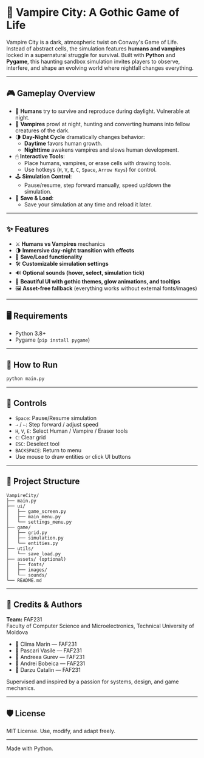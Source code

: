 # 🧛 Vampire City: A Gothic Game of Life

Vampire City is a dark, atmospheric twist on Conway's Game of Life. Instead of abstract cells, the simulation features **humans and vampires** locked in a supernatural struggle for survival. Built with **Python** and **Pygame**, this haunting sandbox simulation invites players to observe, interfere, and shape an evolving world where nightfall changes everything.

---

## 🎮 Gameplay Overview

- 🧍 **Humans** try to survive and reproduce during daylight. Vulnerable at night.
- 🧛 **Vampires** prowl at night, hunting and converting humans into fellow creatures of the dark.
- 🌗 **Day-Night Cycle** dramatically changes behavior:
  - **Daytime** favors human growth.
  - **Nighttime** awakens vampires and slows human development.
- 🖱 **Interactive Tools**:
  - Place humans, vampires, or erase cells with drawing tools.
  - Use hotkeys (`H`, `V`, `E`, `C`, `Space`, `Arrow Keys`) for control.
- 🕹 **Simulation Control**:
  - Pause/resume, step forward manually, speed up/down the simulation.
- 💾 **Save & Load**:
  - Save your simulation at any time and reload it later.

---

## ✨ Features

- ⚔️ **Humans vs Vampires** mechanics
- 🌗 **Immersive day-night transition with effects**
- 💾 **Save/Load functionality**
- 🛠 **Customizable simulation settings**
- 🔊 **Optional sounds (hover, select, simulation tick)**
- 🧰 **Beautiful UI with gothic themes, glow animations, and tooltips**
- 🖼 **Asset-free fallback** (everything works without external fonts/images)

---

## 🖥 Requirements

- Python 3.8+
- Pygame (`pip install pygame`)

---

## 🚀 How to Run

```bash
python main.py
```

---

## 🧭 Controls

- `Space`: Pause/Resume simulation
- `→` / `←`: Step forward / adjust speed
- `H`, `V`, `E`: Select Human / Vampire / Eraser tools
- `C`: Clear grid
- `ESC`: Deselect tool
- `BACKSPACE`: Return to menu
- Use mouse to draw entities or click UI buttons

---

## 📁 Project Structure

```
VampireCity/
├── main.py
├── ui/
│   ├── game_screen.py
│   ├── main_menu.py
│   └── settings_menu.py
├── game/
│   ├── grid.py
│   ├── simulation.py
│   └── entities.py
├── utils/
│   └── save_load.py
├── assets/ (optional)
│   ├── fonts/
│   ├── images/
│   └── sounds/
└── README.md
```

---

## 🧠 Credits & Authors

**Team:** FAF231  
Faculty of Computer Science and Microelectronics, Technical University of Moldova

- 👤 Clima Marin — FAF231  
- 👤 Pascari Vasile — FAF231  
- 👤 Andreea Gurev — FAF231  
- 👤 Andrei Bobeica — FAF231  
- 👤 Darzu Catalin — FAF231  

Supervised and inspired by a passion for systems, design, and game mechanics.

---

## 🛡 License

MIT License. Use, modify, and adapt freely.

---

Made with Python.
